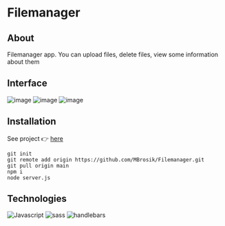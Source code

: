# Filemanager

## About
Filemanager app. You can upload files, delete files, view some information about them

## Interface
![image](https://user-images.githubusercontent.com/63966121/177131933-b02bb002-4c7b-4bc7-a277-c749c36baeca.png)
![image](https://user-images.githubusercontent.com/63966121/177132076-0ac836e4-c85f-4637-ada8-b303274dca40.png)
![image](https://user-images.githubusercontent.com/63966121/177132203-f91b5f0b-1536-4ac7-811e-bcee211b26e9.png)

## Installation
See project 👉 [here](https://michalbros3ic1filemanager.herokuapp.com/)

```
git init
git remote add origin https://github.com/MBrosik/Filemanager.git
git pull origin main
npm i
node server.js
```


## Technologies
![Javascript](https://img.shields.io/badge/JavaScript-F7DF1E?logo=JavaScript&logoColor=black&style=for-the-badge)
![sass](https://img.shields.io/badge/SASS-CC6699?logo=Sass&logoColor=white&style=for-the-badge)
![handlebars](https://img.shields.io/badge/Handlebars-f7931e?logo=Handlebars.js&logoColor=black&style=for-the-badge)